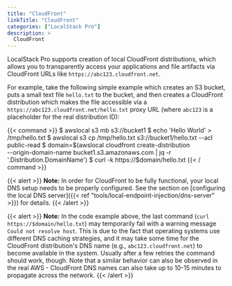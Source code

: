 ```yaml
---
title: "CloudFront"
linkTitle: "CloudFront"
categories: ["LocalStack Pro"]
description: >
  CloudFront
---
```


LocalStack Pro supports creation of local CloudFront distributions, which allows you to transparently access your applications and file artifacts via CloudFront URLs like `https://abc123.cloudfront.net`.

For example, take the following simple example which creates an S3 bucket, puts a small text file `hello.txt` to the bucket, and then creates a CloudFront distribution which makes the file accessible via a `https://abc123.cloudfront.net/hello.txt` proxy URL (where `abc123` is a placeholder for the real distribution ID):

{{< command >}}
$ awslocal s3 mb s3://bucket1
$ echo 'Hello World' > /tmp/hello.txt
$ awslocal s3 cp /tmp/hello.txt s3://bucket1/hello.txt --acl public-read
$ domain=$(awslocal cloudfront create-distribution \
   --origin-domain-name bucket1.s3.amazonaws.com | jq -r '.Distribution.DomainName')
$ curl -k https://$domain/hello.txt
{{< / command >}}

{{< alert >}}
**Note:** In order for CloudFront to be fully functional, your local DNS setup needs to be properly configured. See the section on [configuring the local DNS server]({{< ref "tools/local-endpoint-injection/dns-server" >}}) for details.
{{< /alert >}}

{{< alert >}}
**Note:** In the code example above, the last command (`curl https://$domain/hello.txt`) may temporarily fail with a warning message `Could not resolve host`. This is due to the fact that operating systems use different DNS caching strategies, and it may take some time for the CloudFront distribution's DNS name (e.g., `abc123.cloudfront.net`) to become available in the system. Usually after a few retries the command should work, though. Note that a similar behavior can also be observed in the real AWS - CloudFront DNS names can also take up to 10-15 minutes to propagate across the network.
{{< /alert >}}
